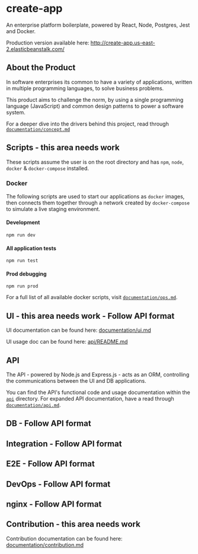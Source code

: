 # create-app 

An enterprise platform boilerplate, powered by React, Node, Postgres, Jest and Docker.       
        
Production version available here: http://create-app.us-east-2.elasticbeanstalk.com/        
        
## About the Product 

In software enterprises its common to have a variety of applications, written in multiple programming languages, to solve business problems. 

This product aims to challenge the norm, by using a single programming language (JavaScript) and common design
 patterns to power a software system. 
  
For a deeper dive into the drivers behind this project, read through [`documentation/concept.md`](https://github.com/escobard/create-app/blob/master/documentation/concept.md)        
  
## Scripts - this area needs work        
 These scripts assume the user is on the root directory and has `npm`, `node`, `docker` & `docker-compose` installed.        
        
### Docker        
 The following scripts are used to start our applications as `docker` images, then connects them together through a network created by `docker-compose` to simulate a live staging environment.    
        
#### Development        
 `npm run dev`            
 #### All application tests  
  `npm run test`  
  #### Prod debugging        
 `npm run prod`   
 
 For a full list of all available docker scripts, visit [`documentation/ops.md`](https://github.com/escobard/create-app/blob/master/documentation/ops.md).  

 ## UI - this area needs work - Follow API format  
  UI documentation can be found here: [documentation/ui.md](https://github.com/escobard/create-app/blob/master/documentation/ui.md)        
        
UI usage doc can be found here: [api/README.md](https://github.com/escobard/create-app/blob/master/ui/README.md)        
        
## API   
The API - powered by Node.js and Express.js - acts as an ORM, controlling the communications between the UI and DB applications.    
  
You can find the API's functional code and usage documentation within the [`api`](https://github.com/escobard/create-app/tree/master/api) directory. For expanded API documentation, have a read through [`documentation/api.md`](https://github.com/escobard/create-app/blob/master/documentation/api.md).  
  
## DB - Follow API format  
  
## Integration - Follow API format  
  
## E2E - Follow API format  
  
## DevOps - Follow API format  
  
## nginx - Follow API format  
  ## Contribution - this area needs work  
  Contribution documentation can be found here: [documentation/contribution.md](https://github.com/escobard/create-app/blob/master/documentation/contribution.md)